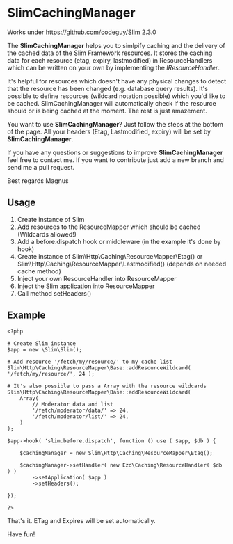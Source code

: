SlimCachingManager
==================

Works under https://github.com/codeguy/Slim 2.3.0

The **SlimCachingManager** helps you to simlpify caching and the delivery of the cached data of the Slim Framework resources. It stores the caching data for each resource (etag, expiry, lastmodified) in ResourceHandlers
which can be written on your own by implementing the *IResourceHandler*.

It's helpful for resources which doesn't have any physical changes to detect that the resource has been changed (e.g. database query results). It's possible to define resources (wildcard notation possible) which you'd like to be cached. SlimCachingManager will
automatically check if the resource should or is being cached at the moment. The rest is just amazement.

You want to use **SlimCachingManager**? Just follow the steps at the bottom of the page. All your headers (Etag, Lastmodified, expiry) will be set by **SlimCachingManager**.

If you have any questions or suggestions to improve **SlimCachingManager** feel free to contact me. If you want to contribute just add a new branch and send me a pull request.

Best regards
Magnus

Usage
--------
1. Create instance of Slim
2. Add resources to the ResourceMapper which should be cached (Wildcards allowed!)
3. Add a before.dispatch hook or middleware (in the example it's done by hook)
4. Create instance of Slim\Http\Caching\ResourceMapper\Etag() or Slim\Http\Caching\ResourceMapper\Lastmodified() (depends on needed cache method)
5. Inject your own ResourceHandler into ResourceMapper
6. Inject the Slim application into ResourceMapper
7. Call method setHeaders()

Example
--------
	<?php
	
	# Create Slim instance
	$app = new \Slim\Slim();
	
	# Add resource '/fetch/my/resource/' to my cache list
	Slim\Http\Caching\ResourceMapper\Base::addResourceWildcard( '/fetch/my/resource/', 24 );

	# It's also possible to pass a Array with the resource wildcards
	Slim\Http\Caching\ResourceMapper\Base::addResourceWildcard(
		Array(
			// Moderator data and list
			'/fetch/moderator/data/' => 24,
			'/fetch/moderator/list/' => 24,
		)
	);	
	
	$app->hook( 'slim.before.dispatch', function () use ( $app, $db ) {

		$cachingManager = new Slim\Http\Caching\ResourceMapper\Etag();

		$cachingManager->setHandler( new Ezd\Caching\ResourceHandler( $db ) )
			->setApplication( $app )
			->setHeaders();

	});

	?>
	
That's it. ETag and Expires will be set automatically.

Have fun!